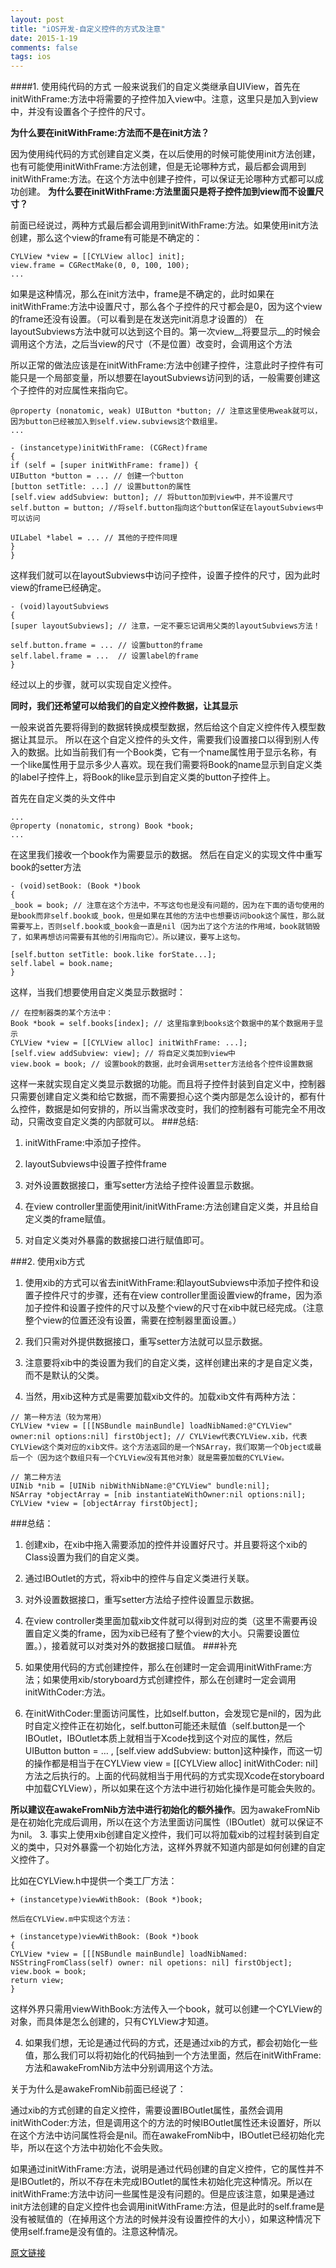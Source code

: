 ```yaml
---
layout: post
title: "iOS开发-自定义控件的方式及注意"
date: 2015-1-19 
comments: false
tags: ios 
---
```

####1. 使用纯代码的方式 
一般来说我们的自定义类继承自UIView，首先在initWithFrame:方法中将需要的子控件加入view中。注意，这里只是加入到view中，并没有设置各个子控件的尺寸。

**为什么要在initWithFrame:方法而不是在init方法？**
<!-- more -->
因为使用纯代码的方式创建自定义类，在以后使用的时候可能使用init方法创建，也有可能使用initWithFrame:方法创建，但是无论哪种方式，最后都会调用到initWithFrame:方法。在这个方法中创建子控件，可以保证无论哪种方式都可以成功创建。
**为什么要在initWithFrame:方法里面只是将子控件加到view而不设置尺寸？**

前面已经说过，两种方式最后都会调用到initWithFrame:方法。如果使用init方法创建，那么这个view的frame有可能是不确定的：

```OC
CYLView *view = [[CYLView alloc] init];
view.frame = CGRectMake(0, 0, 100, 100);
...
```
如果是这种情况，那么在init方法中，frame是不确定的，此时如果在initWithFrame:方法中设置尺寸，那么各个子控件的尺寸都会是0，因为这个view的frame还没有设置。（可以看到是在发送完init消息才设置的）
在layoutSubviews方法中就可以达到这个目的。第一次view__将要显示__的时候会调用这个方法，之后当view的尺寸（不是位置）改变时，会调用这个方法

所以正常的做法应该是在initWithFrame:方法中创建子控件，注意此时子控件有可能只是一个局部变量，所以想要在layoutSubviews访问到的话，一般需要创建这个子控件的对应属性来指向它。

```OC
@property (nonatomic, weak) UIButton *button; // 注意这里使用weak就可以，因为button已经被加入到self.view.subviews这个数组里。
...

- (instancetype)initWithFrame: (CGRect)frame
{
if (self = [super initWithFrame: frame]) {
UIButton *button = ... // 创建一个button
[button setTitle: ...] // 设置button的属性
[self.view addSubview: button]; // 将button加到view中，并不设置尺寸
self.button = button; //将self.button指向这个button保证在layoutSubviews中可以访问

UILabel *label = ... // 其他的子控件同理
}
}
```

这样我们就可以在layoutSubviews中访问子控件，设置子控件的尺寸，因为此时view的frame已经确定。

```OC
- (void)layoutSubviews 
{
[super layoutSubviews]; // 注意，一定不要忘记调用父类的layoutSubviews方法！

self.button.frame = ... // 设置button的frame
self.label.frame = ...  // 设置label的frame
}
```

经过以上的步骤，就可以实现自定义控件。

**同时，我们还希望可以给我们的自定义控件数据，让其显示**

一般来说首先要将得到的数据转换成模型数据，然后给这个自定义控件传入模型数据让其显示。
所以在这个自定义控件的头文件，需要我们设置接口以得到别人传入的数据。比如当前我们有一个Book类，它有一个name属性用于显示名称，有一个like属性用于显示多少人喜欢。现在我们需要将Book的name显示到自定义类的label子控件上，将Book的like显示到自定义类的button子控件上。

首先在自定义类的头文件中

```
...
@property (nonatomic, strong) Book *book;
...
```
在这里我们接收一个book作为需要显示的数据。
然后在自定义的实现文件中重写book的setter方法

```
- (void)setBook: (Book *)book 
{
_book = book; // 注意在这个方法中，不写这句也是没有问题的，因为在下面的语句使用的是book而非self.book或_book，但是如果在其他的方法中也想要访问book这个属性，那么就需要写上，否则self.book或_book会一直是nil（因为出了这个方法的作用域，book就销毁了，如果再想访问需要有其他的引用指向它）。所以建议，要写上这句。

[self.button setTitle: book.like forState...];
self.label = book.name;
}
```
这样，当我们想要使用自定义类显示数据时：
```
// 在控制器类的某个方法中：
Book *book = self.books[index]; // 这里指拿到books这个数据中的某个数据用于显示
CYLView *view = [[CYLView alloc] initWithFrame: ...];
[self.view addSubview: view]; // 将自定义类加到view中
view.book = book; // 设置book的数据，此时会调用setter方法给各个控件设置数据
```
这样一来就实现自定义类显示数据的功能。而且将子控件封装到自定义中，控制器只需要创建自定义类和给它数据，而不需要担心这个类内部是怎么设计的，都有什么控件，数据是如何安排的，所以当需求改变时，我们的控制器有可能完全不用改动，只需改变自定义类的内部就可以。
###总结:
1. initWithFrame:中添加子控件。

2. layoutSubviews中设置子控件frame

3. 对外设置数据接口，重写setter方法给子控件设置显示数据。

4. 在view controller里面使用init/initWithFrame:方法创建自定义类，并且给自定义类的frame赋值。

5. 对自定义类对外暴露的数据接口进行赋值即可。


###2. 使用xib方式
1. 使用xib的方式可以省去initWithFrame:和layoutSubviews中添加子控件和设置子控件尺寸的步骤，还有在view controller里面设置view的frame，因为添加子控件和设置子控件的尺寸以及整个view的尺寸在xib中就已经完成。（注意整个view的位置还没有设置，需要在控制器里面设置。）

2. 我们只需对外提供数据接口，重写setter方法就可以显示数据。

3. 注意要将xib中的类设置为我们的自定义类，这样创建出来的才是自定义类，而不是默认的父类。

4. 当然，用xib这种方式是需要加载xib文件的。加载xib文件有两种方法：
```
// 第一种方法（较为常用）
CYLView *view = [[[NSBundle mainBundle] loadNibNamed:@"CYLView" owner:nil options:nil] firstObject]; // CYLView代表CYLView.xib，代表CYLView这个类对应的xib文件。这个方法返回的是一个NSArray，我们取第一个Object或最后一个（因为这个数组只有一个CYLView没有其他对象）就是需要加载的CYLView。

// 第二种方法
UINib *nib = [UINib nibWithNibName:@"CYLView" bundle:nil];
NSArray *objectArray = [nib instantiateWithOwner:nil options:nil];
CYLView *view = [objectArray firstObject];
```

###总结：
1. 创建xib，在xib中拖入需要添加的控件并设置好尺寸。并且要将这个xib的Class设置为我们的自定义类。

2. 通过IBOutlet的方式，将xib中的控件与自定义类进行关联。

3. 对外设置数据接口，重写setter方法给子控件设置显示数据。

4. 在view controller类里面加载xib文件就可以得到对应的类（这里不需要再设置自定义类的frame，因为xib已经有了整个view的大小。只需要设置位置。），接着就可以对类对外的数据接口赋值。
###补充

1. 如果使用代码的方式创建控件，那么在创建时一定会调用initWithFrame:方法；如果使用xib/storyboard方式创建控件，那么在创建时一定会调用initWithCoder:方法。

2. 在initWithCoder:里面访问属性，比如self.button，会发现它是nil的，因为此时自定义控件正在初始化，self.button可能还未赋值（self.button是一个IBOutlet，IBOutlet本质上就相当于Xcode找到这个对应的属性，然后UIButton button = … , [self.view addSubview: button]这种操作，而这一切的操作都是相当于在CYLView view = [[CYLView alloc] initWithCoder: nil]方法之后执行的。上面的代码就相当于用代码的方式实现Xcode在storyboard中加载CYLView），所以如果在这个方法中进行初始化操作是可能会失败的。

**所以建议在awakeFromNib方法中进行初始化的额外操作**。因为awakeFromNib是在初始化完成后调用，所以在这个方法里面访问属性（IBOutlet）就可以保证不为nil。
3. 事实上使用xib创建自定义控件，我们可以将加载xib的过程封装到自定义的类中，只对外暴露一个初始化方法，这样外界就不知道内部是如何创建的自定义控件了。

比如在CYLView.h中提供一个类工厂方法：
```
+ (instancetype)viewWithBook: (Book *)book;

然后在CYLView.m中实现这个方法：

+ (instancetype)viewWithBook: (Book *)book
{
CYLView *view = [[[NSBundle mainBundle] loadNibNamed: NSStringFromClass(self) owner: nil opetions: nil] firstObject];
view.book = book;
return view;
}
```
这样外界只需用viewWithBook:方法传入一个book，就可以创建一个CYLView的对象，而具体是怎么创建的，只有CYLView才知道。

4. 如果我们想，无论是通过代码的方式，还是通过xib的方式，都会初始化一些值，那么我们可以将初始化的代码抽到一个方法里面，然后在initWithFrame:方法和awakeFromNib方法中分别调用这个方法。

关于为什么是awakeFromNib前面已经说了：

通过xib的方式创建的自定义控件，需要设置IBOutlet属性，虽然会调用initWithCoder:方法，但是调用这个的方法的时候IBOutlet属性还未设置好，所以在这个方法中访问属性将会是nil。而在awakeFromNib中，IBOutlet已经初始化完毕，所以在这个方法中初始化不会失败。

如果通过initWithFrame:方法，说明是通过代码创建的自定义控件，它的属性并不是IBOutlet的，所以不存在未完成IBOutlet的属性未初始化完这种情况。所以在initWithFrame:方法中访问一些属性是没有问题的。但是应该注意，如果是通过init方法创建的自定义控件也会调用initWithFrame:方法，但是此时的self.frame是没有被赋值的（在掉用这个方法的时候并没有设置控件的大小），如果这种情况下使用self.frame是没有值的。注意这种情况。


[原文链接](http://www.jianshu.com/p/7e47da62899c)

        

